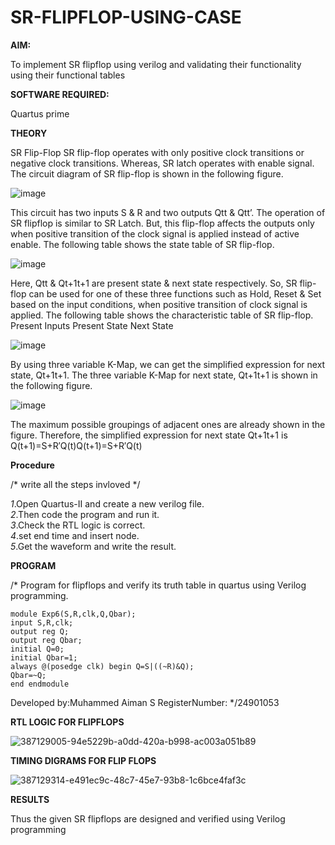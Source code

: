 # SR-FLIPFLOP-USING-CASE

**AIM:**

To implement  SR flipflop using verilog and validating their functionality using their functional tables

**SOFTWARE REQUIRED:**

Quartus prime

**THEORY**

SR Flip-Flop SR flip-flop operates with only positive clock transitions or negative clock transitions. Whereas, SR latch operates with enable signal. The circuit diagram of SR flip-flop is shown in the following figure.

![image](https://github.com/naavaneetha/SR-FLIPFLOP-USING-CASE/assets/154305477/0f710028-ad52-4d3e-9276-8714cf023a25)

 
This circuit has two inputs S & R and two outputs Qtt & Qtt’. The operation of SR flipflop is similar to SR Latch. But, this flip-flop affects the outputs only when positive transition of the clock signal is applied instead of active enable. The following table shows the state table of SR flip-flop.

![image](https://github.com/naavaneetha/SR-FLIPFLOP-USING-CASE/assets/154305477/dabfc4f4-87e3-4cbc-9472-f89ee1b5ed30)

 
Here, Qtt & Qt+1t+1 are present state & next state respectively. So, SR flip-flop can be used for one of these three functions such as Hold, Reset & Set based on the input conditions, when positive transition of clock signal is applied. The following table shows the characteristic table of SR flip-flop. Present Inputs Present State Next State

![image](https://github.com/naavaneetha/SR-FLIPFLOP-USING-CASE/assets/154305477/dd90d16c-aec5-4290-a586-e2346b1e9eb5)

 
By using three variable K-Map, we can get the simplified expression for next state, Qt+1t+1. The three variable K-Map for next state, Qt+1t+1 is shown in the following figure.

![image](https://github.com/naavaneetha/SR-FLIPFLOP-USING-CASE/assets/154305477/473efad6-d70b-4ca7-aeb7-898bbfca319f)

 
The maximum possible groupings of adjacent ones are already shown in the figure. Therefore, the simplified expression for next state Qt+1t+1 is Q(t+1)=S+R′Q(t)Q(t+1)=S+R′Q(t)

**Procedure**

/* write all the steps invloved */                      

*1*.Open Quartus-II and create a new verilog file.                
*2*.Then code the program and run it.                   
*3*.Check the RTL logic is correct.                        
*4*.set end time and insert node.                      
*5*.Get the waveform and write the result.

**PROGRAM**

/* Program for flipflops and verify its truth table in quartus using Verilog programming.  
```
module Exp6(S,R,clk,Q,Qbar);
input S,R,clk;
output reg Q;
output reg Qbar;
initial Q=0;
initial Qbar=1;
always @(posedge clk) begin Q=S|((~R)&Q);
Qbar=~Q;
end endmodule
```
Developed by:Muhammed Aiman S RegisterNumber:
*/24901053

**RTL LOGIC FOR FLIPFLOPS**

![387129005-94e5229b-a0dd-420a-b998-ac003a051b89](https://github.com/user-attachments/assets/2ed94e8d-075a-46e4-8937-43264a0d8102)

**TIMING DIGRAMS FOR FLIP FLOPS**

![387129314-e491ec9c-48c7-45e7-93b8-1c6bce4faf3c](https://github.com/user-attachments/assets/47ffe5e6-3963-4235-b15b-b0c5dc80eb0f)

**RESULTS**

Thus the given SR flipflops are designed and verified using Verilog programming
